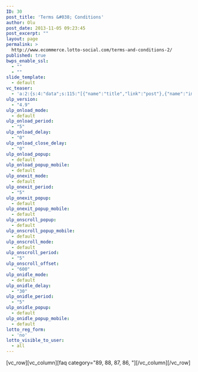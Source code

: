 ```yaml
---
ID: 30
post_title: 'Terms &#038; Conditions'
author: Olu
post_date: 2013-11-05 09:23:45
post_excerpt: ""
layout: page
permalink: >
  http://www.ecommerce.lotto-social.com/terms-and-conditions-2/
published: true
bwps_enable_ssl:
  - ""
  - ""
slide_template:
  - default
vc_teaser:
  - 'a:2:{s:4:"data";s:115:"[{"name":"title","link":"post"},{"name":"image","image":"featured","link":"none"},{"name":"text","mode":"excerpt"}]";s:7:"bgcolor";s:0:"";}'
ulp_version:
  - "4.9"
ulp_onload_mode:
  - default
ulp_onload_period:
  - "5"
ulp_onload_delay:
  - "0"
ulp_onload_close_delay:
  - "0"
ulp_onload_popup:
  - default
ulp_onload_popup_mobile:
  - default
ulp_onexit_mode:
  - default
ulp_onexit_period:
  - "5"
ulp_onexit_popup:
  - default
ulp_onexit_popup_mobile:
  - default
ulp_onscroll_popup:
  - default
ulp_onscroll_popup_mobile:
  - default
ulp_onscroll_mode:
  - default
ulp_onscroll_period:
  - "5"
ulp_onscroll_offset:
  - "600"
ulp_onidle_mode:
  - default
ulp_onidle_delay:
  - "30"
ulp_onidle_period:
  - "5"
ulp_onidle_popup:
  - default
ulp_onidle_popup_mobile:
  - default
lotto_reg_form:
  - 'no'
lotto_visible_to_user:
  - all
---
```

[vc_row][vc_column][faq category="89, 88, 87, 86, "][/vc_column][/vc_row]